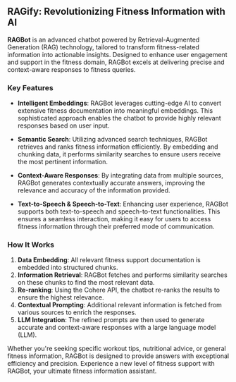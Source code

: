 ## RAGify: Revolutionizing Fitness Information with AI

**RAGBot** is an advanced chatbot powered by Retrieval-Augmented Generation (RAG) technology, tailored to transform fitness-related information into actionable insights. Designed to enhance user engagement and support in the fitness domain, RAGBot excels at delivering precise and context-aware responses to fitness queries.

### Key Features

- **Intelligent Embeddings**: RAGBot leverages cutting-edge AI to convert extensive fitness documentation into meaningful embeddings. This sophisticated approach enables the chatbot to provide highly relevant responses based on user input.
  
- **Semantic Search**: Utilizing advanced search techniques, RAGBot retrieves and ranks fitness information efficiently. By embedding and chunking data, it performs similarity searches to ensure users receive the most pertinent information.

- **Context-Aware Responses**: By integrating data from multiple sources, RAGBot generates contextually accurate answers, improving the relevance and accuracy of the information provided.

- **Text-to-Speech & Speech-to-Text**: Enhancing user experience, RAGBot supports both text-to-speech and speech-to-text functionalities. This ensures a seamless interaction, making it easy for users to access fitness information through their preferred mode of communication.

### How It Works

1. **Data Embedding**: All relevant fitness support documentation is embedded into structured chunks.
2. **Information Retrieval**: RAGBot fetches and performs similarity searches on these chunks to find the most relevant data.
3. **Re-ranking**: Using the Cohere API, the chatbot re-ranks the results to ensure the highest relevance.
4. **Contextual Prompting**: Additional relevant information is fetched from various sources to enrich the responses.
5. **LLM Integration**: The refined prompts are then used to generate accurate and context-aware responses with a large language model (LLM).

Whether you're seeking specific workout tips, nutritional advice, or general fitness information, RAGBot is designed to provide answers with exceptional efficiency and precision. Experience a new level of fitness support with RAGBot, your ultimate fitness information assistant.

